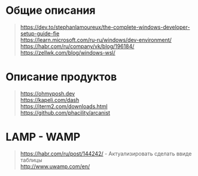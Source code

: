 # Общие описания
> https://dev.to/stephanlamoureux/the-complete-windows-developer-setup-guide-fie  
> https://learn.microsoft.com/ru-ru/windows/dev-environment/
> https://habr.com/ru/company/vk/blog/196184/  
> https://zellwk.com/blog/windows-wsl/  

# Описание продуктов
> https://ohmyposh.dev  
> https://kapeli.com/dash  
> https://iterm2.com/downloads.html  
> https://github.com/phacility/arcanist  

# LAMP - WAMP
> https://habr.com/ru/post/144242/ - Актуализировать сделать ввиде таблицы  
> http://www.uwamp.com/en/  
> 
